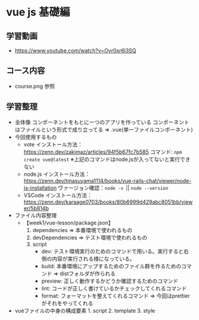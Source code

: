# vue js 基礎編

## 学習動画
 - https://www.youtube.com/watch?v=Oyr0sr6l3SQ

 ## コース内容
 - course.png 参照

 ## 学習整理
 - 全体像
    コンポーネントをもとに一つのアプリを作っている
        コンポーネントはファイルという形式で成り立ってる => .vue(単一ファイルコンポーネント)
 - 今回使用するもの
    - vote
        インストール方法：https://zenn.dev/zakimaz/articles/94f5b67fc7b585
        コマンド: ```npm create vue@latest```
        ※上記のコマンドはnode.jsが入ってないと実行できない
    - node.js
        インストール方法：https://zenn.dev/tmasuyama1114/books/vue-rails-chat/viewer/node-js-installation
        ヴァージョン確認：```node -v ```|| ```node --version```
    - VSCode
        インストール方法：https://zenn.dev/karaage0703/books/80b6999d429abc8051bb/viewer/5b814b
 - ファイル内容整理
    - 【week1/vue-lesson/package.json】
        1. dependencies => 本番環境で使われるもの
        2. devDependencies => テスト環境で使われるもの
        3. script
            - dev: テスト環境実行のためのコマンドで用いる。実行すると右側の内容が実行される様になっている。
            - build: 本番環境にアップするためのファイル群を作るためのコマンド => distフォルダが作られる
            - preview: 正しく動作するかどうか確認するためのコマンド
            - lint: コードが正しく書けているかチェックしてくれるコマンド
            - format: フォーマットを整えてくれるコマンド => 今回はprettierがそれをやってくれる
 - vueファイルの中身の構成要素
        1. script
        2. template
        3. style